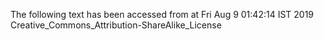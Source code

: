 The following text has been accessed from at Fri Aug 9 01:42:14 IST 2019
Creative_Commons_Attribution-ShareAlike_License
